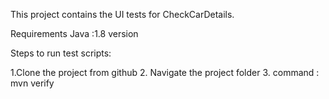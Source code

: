 This project contains the UI tests for CheckCarDetails.

Requirements
Java :1.8 version

Steps to run test scripts:

1.Clone the project from github 
2. Navigate the project folder
3. command : mvn verify

